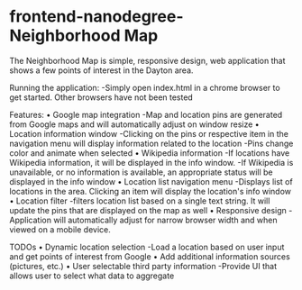 frontend-nanodegree-Neighborhood Map
===============================
The Neighborhood Map is simple, responsive design, web application that shows a few points of interest in the Dayton area.

Running the application:
    -Simply open index.html in a chrome browser to get started.  Other browsers have not been tested    

Features:
•	Google map integration
    -Map and location pins are generated from Google maps and will automatically adjust on window resize
•	Location information window
	-Clicking on the pins or respective item in the navigation menu will display information related to the location
	-Pins change color and animate when selected
•	Wikipedia information
	-If locations have Wikipedia information, it will be displayed in the info window.
	-If Wikipedia is unavailable, or no information is available, an appropriate status will be displayed in the info window
•	Location list navigation menu
	-Displays list of locations in the area. Clicking an item will display the location's info window
•	Location filter
	-filters location list based on a single text string.  It will update the pins that are displayed on the map as well
•	Responsive design
	-Application will automatically adjust for narrow browser width and when viewed on a mobile device.    

TODOs
•	Dynamic location selection
	-Load a location based on user input and get points of interest from Google
•	Add additional information sources (pictures, etc.)
•	User selectable third party information
	-Provide UI that allows user to select what data to aggregate

